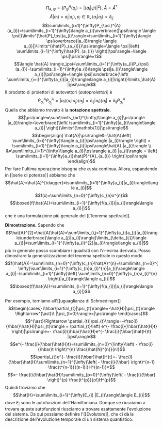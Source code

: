 
$$\Pi_{A,\psi}=\{ P_{\psi}^{A}(a_{i})=|\langle a_{i}|\psi\rangle|^{2}\},\; \hat{A}=\hat{A}^{\dagger}$$
$$\hat{A}|a_{i}\rangle=a_{i}|a_{i}\rangle,a_{i}\in\mathbb{R},\langle a_{i}|a_{j}\rangle=\delta_{ij}$$
$$\sum\limits_{i=1}^{\infty}P_{\psi}^{A}(a_{i})=\sum\limits_{i=1}^{\infty}\langle a_{i}\overbrace{|\psi\rangle \langle \psi|}\limits^{\hat{P}_\psi}a_{i}\rangle=\sum\limits_{i=1}^{\infty}\langle \psi\overbrace{|a_{i}\rangle \langle a_{i}|}\limits^{\hat{P}_{a_{i}}}\psi\rangle=\langle \psi|\left( \sum\limits_{i=1}^{\infty}\hat{P}_{a_{i}} \right)|\psi\rangle=\langle \psi|\psi\rangle=1$$
$$\langle \hat{A} \rangle_\psi=\sum\limits_{i=1}^{\infty}a_{i}P_{\psi}(a_{i})=\sum\limits_{i=1}^{\infty}a_{i}\langle \psi|a_{i}\rangle\langle a_{i}|\psi\rangle=\langle \psi|\underbrace{\left( \sum\limits_{i=i}^{\infty}a_{i}|a_{i}\rangle\langle a_{i}|\right)}\limits_\hat{A} |\psi\rangle$$
Il prodotto di proiettori di autovettori (*autoproiettori*) è
$$\hat{P}_{a_{i}}^{A}\hat{P}^{A}_{a_{j}}=|a_{i}\rangle\langle a_{i}|a_{j}\rangle\langle a_{j} |=\delta_{ij}|a_{i}\rangle\langle a_{j}|=\delta_{ij}\hat{P}^{A}_{a_{i}}$$
Quella che abbiamo trovato è la **notazione spettrale**.
$$|\psi\rangle=\sum\limits_{i=1}^{\infty}\langle a_{i}|\psi\rangle |a_{i}\rangle=\overbrace{\left( \sum\limits_{i=1}^{\infty}|a_{i}\rangle\langle a_{i}| \right)}\limits^{\mathbb{1}}|\psi\rangle$$
$$\begin{align}
\hat{A}|\psi\rangle&=\hat{A}\left( \sum\limits_{i=i}^{\infty}\langle a_{i}|\psi\rangle |a_{i}\rangle \right) = \sum\limits_{i=1}^{\infty}\langle a_{i}|\psi\rangle\hat{A} |a_{i}\rangle \\
&=\sum\limits_{i=1}^{\infty}\langle a_{i}|\psi\rangle a_{i} |a_{i}\rangle = \left( \sum\limits_{i=1}^{\infty}a_{i}\hat{P}^{A}_{a_{i}} \right)|\psi\rangle
\end{align}$$
Per fare l'ultima operazione bisogna che $a_{i}$ sia continua. Allora, espandendo in [[serie di potenze]] abbiamo che
$$\hat{A}=\hat{A}^{\dagger}=\sum\limits_{i=1}^{\infty}a_{i}|a_{i}\rangle\langle a_{i}|$$
$$f(x)=\sum\limits_{n=0}^{\infty}c_{n}x^{n}$$
$$\boxed{f(\hat{A})=\sum\limits_{i=1}^{\infty}f(a_{i})|a_{i}\rangle\langle a_{i}|}$$
che è una formulazione più generale del [[Teorema spettrale]].

**Dimostrazione.**
Sapendo che
$$\hat{A}^{2}=\hat{A}\hat{A}=\sum\limits_{i,j=1}^{\infty}a_{i}a_{j}|a_{i}\rangle\underbrace{\langle a_{j}|a_{i}\rangle}\limits_{\delta_{ij}}\langle a_{j}|=\sum\limits_{i=1}^{\infty}a_{i}^{2}|a_{i}\rangle\langle a_{i}|$$
più in generale posso scambiare i quadrati con l'$n$-esima derivata. Posso dimostrare la generalizzazione del teorema spettrale in questo modo
$$f(\hat{A})=\sum\limits_{n=0}^{\infty}c_{n}\hat{A}^{n}=\sum\limits_{n=0}^{\infty}\sum\limits_{i=1}^{\infty}c_{n}a_{i}^{n}|a_{i}\rangle\langle a_{i}|=\sum\limits_{i=1}^{\infty}\left( \sum\limits_{n=0}^{\infty}c_{n}a_{i}^{n} \right)|a_{i}\rangle\langle a_{i}|$$
$$\boxed{f(\hat{A})=\sum\limits_{i=1}^{\infty}f(a_{i})|a_{i}\rangle\langle a_{i}|}$$

Per esempio, torniamo all'[[uguaglianza di Schroedinger]] 
$$\begin{cases}
i\hbar\partial_{t}|\psi_{t}\rangle=-\hat{H}|\psi_{t}\rangle \Rightarrow^{\ast}\\ 
|\psi_{t=0}\rangle=|\psi\rangle
\end{cases}$$
$$^{\ast}\Rightarrow \partial_{t}|\psi_{t}\rangle=-\frac{i}{\hbar}\hat{H}|\psi_{t}\rangle = \partial_{t}\left( e^{- \frac{i}{\hbar}\hat{H}t} \right)|\psi\rangle=- \frac{i}{\hbar}\hat{H}e^{- \frac{i}{\hbar}\hat{H}t} |\psi\rangle$$
$$e^{- \frac{i}{\hbar}\hat{H}t}=\sum\limits_{n=0}^{\infty}\left( - \frac{i}{\hbar}t \right)^{n} \frac{\hat{N}^{n}}{n!}$$
$$\partial_{t}e^{- \frac{i}{\hbar}\hat{H}t}=- \frac{i}{\hbar}\hat{H}\sum\limits_{n=1}^{\infty}\left( - \frac{i}{\hbar} \right)^{n-1} \frac{t^{n-1}}{(n-1)!}H^{(n-1)}=$$
$$=- \frac{i}{\hbar}\hat{H}\sum\limits_{p=0}^{\infty}\left( - \frac{i}{\hbar} \right)^{p} \frac{t^{p}}{p!}H^{p}$$
Quindi troviamo che
$$\hat{H}=\sum\limits_{i=1}^{\infty}E_{i} |E_{i}\rangle\langle E_{i}|$$
dove $E_{i}$ sono le autofunzioni dell'Hamiltoniana. Dunque se riusciamo a trovare queste autofunzioni riusciamo a trovare esattamente l'evoluzione del sistema. Da qui possiamo definire l'[[Evolutore]], che ci dà la descrizione dell'evoluzione temporale di un sistema quantistico.
